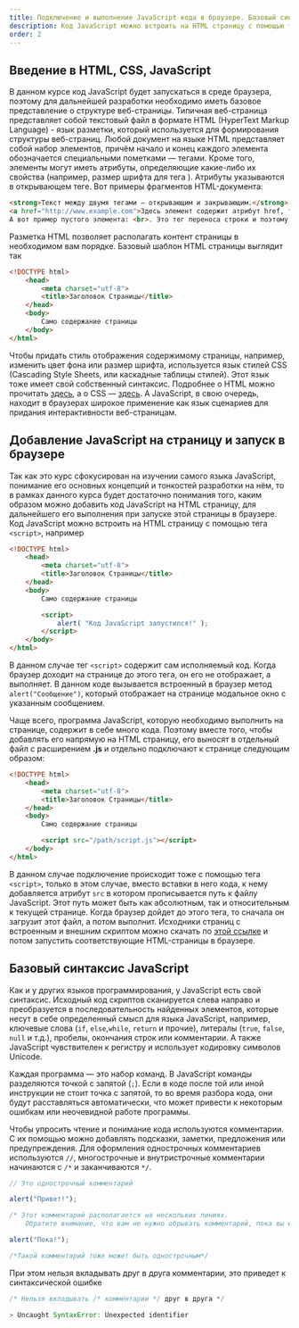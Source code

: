```yaml
---
title: Подключение и выполнение JavaScript кода в браузере. Базовый синтаксис языка
description: Код JavaScript можно встроить на HTML страницу с помощью тега <script>. Чтобы не добавлять его напрямую на страницу, его выносят в отдельный файл с расширением .js
order: 2
---
```


## Введение в HTML, CSS, JavaScript

В данном курсе код JavaScript будет запускаться в среде браузера, поэтому для дальнейшей разработки необходимо иметь базовое представление о структуре веб-страницы. Типичная веб-страница представляет собой текстовый файл в формате HTML (HyperText Markup Language) - язык разметки, который используется для формирования структуры веб-страниц. Любой документ на языке HTML представляет собой набор элементов, причём начало и конец каждого элемента обозначается специальными пометками — тегами. Кроме того, элементы могут иметь атрибуты, определяющие какие-либо их свойства (например, размер шрифта для тега <font>). Атрибуты указываются в открывающем теге. Вот примеры фрагментов HTML-документа:

```html
<strong>Текст между двумя тегами — открывающим и закрывающим.</strong>
<a href="http://www.example.com">Здесь элемент содержит атрибут href, то есть гиперссылку.</a>
А вот пример пустого элемента: <br>. Это тег переноса строки и поэтому у него нет ни содержания, ни закрывающего тега.
```

Разметка HTML позволяет располагать контент страницы в необходимом вам порядке. Базовый шаблон HTML страницы выглядит так

```html
<!DOCTYPE html>
    <head>
        <meta charset="utf-8">
        <title>Заголовок Страницы</title>
    </head>
    <body>
        Само содержание страницы
    </body>
</html>
```

Чтобы придать стиль отображения содержимому страницы, например, изменить цвет фона или размер шрифта, используется язык стилей CSS (Cascading Style Sheets, или каскадные таблицы стилей). Этот язык тоже имеет свой собственный синтаксис. Подробнее о HTML можно прочитать [здесь](https://developer.mozilla.org/ru/docs/Learn/HTML), а о CSS — [здесь](https://developer.mozilla.org/ru/docs/Learn/CSS). А JavaScript, в свою очередь, находит в браузерах широкое применение как язык сценариев для придания интерактивности веб-страницам.

## Добавление JavaScript на страницу и запуск в браузере

Так как это курс сфокусирован на изучении самого языка JavaScript, понимание его основных концепций и тонкостей разработки на нём, то в рамках данного курса будет достаточно понимания того, каким образом можно добавить код JavaScript на HTML страницу, для дальнейшего его выполнения при запуске этой страницы в браузере. Код JavaScript можно встроить на HTML страницу с помощью тега `<script>`, например

```html
<!DOCTYPE html>
    <head>
        <meta charset="utf-8">
        <title>Заголовок Страницы</title>
    </head>
    <body>
        Само содержание страницы

        <script>
            alert( "Код JavaScript запустился!" );
        </script>
    </body>
</html>
```

В данном случае тег `<script>` содержит сам исполняемый код. Когда браузер доходит на странице до этого тега, он его не отображает, а выполняет. В данном коде вызывается встроенный в браузер метод `alert("Сообщение")`, который отображает на странице модальное окно с указанным сообщением.

Чаще всего, программа JavaScript, которую необходимо выполнить на странице, содержит в себе много кода. Поэтому вместе того, чтобы добавлять его напрямую на HTML страницу, его выносят в отдельный файл с расширением **.js** и отдельно подключают к странице следующим образом:

```html
<!DOCTYPE html>
    <head>
        <meta charset="utf-8">
        <title>Заголовок Страницы</title>
    </head>
    <body>
        Само содержание страницы

        <script src="/path/script.js"></script>
    </body>
</html>
```

В данном случае подключение происходит тоже с помощью тега `<script>`, только в этом случае, вместо вставки в него кода, к нему добавляется атрибут `src` в котором прописывается путь к файлу JavaScript. Этот путь может быть как абсолютным, так и относительным к текущей странице. Когда браузер дойдет до этого тега, то сначала он загрузит этот файл, а потом выполнит. Исходники страниц с встроенным и внешним скриптом можно скачать по [этой ссылке](/source_code/intro/programm_launch.zip) и потом запустить соответствующие HTML-страницы в браузере.

## Базовый синтаксис JavaScript

Как и у других языков программирования, у JavaScript есть свой синтаксис. Исходный код скриптов сканируется слева направо и преобразуется в последовательность найденных элементов, которые несут в себе определенный смысл для языка JavaScript, например, ключевые слова (`if`, `else`,`while`, `return` и прочие), литералы (`true`, `false`, `null` и т.д.), пробелы, окончания строк или комментарии. А также JavaScript чувствителен к регистру и использует кодировку символов Unicode.

Каждая программа — это набор команд. В JavaScript команды разделяются точкой с запятой (`;`). Если в коде после той или иной инструкции не стоит точка с запятой, то во время разбора кода, они будут расставляться автоматически, что может привести к некоторым ошибкам или неочевидной работе программы.

Чтобы упросить чтение и понимание кода используются комментарии. С их помощью можно добавлять подсказки, заметки, предложения или предупреждения. Для оформления однострочных комментариев используются `//`, многострочные и внутристрочные комментарии начинаются с `/*` и заканчиваются `*/`.

```javascript
// Это однострочный комментарий

alert("Привет!");

/* Этот комментарий располагается на нескольких линиях.
    Обратите внимание, что вам не нужно обрывать комментарий, пока вы его не закончите*/

alert("Пока!");

/*Такой комментарий тоже может быть однострочным*/
```

При этом нельзя вкладывать друг в друга комментарии, это приведет к синтаксической ошибке

```javascript
/* Нельзя вкладывать /* комментарии */ друг в друга */

> Uncaught SyntaxError: Unexpected identifier
```
